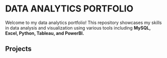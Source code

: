 # DATA ANALYTICS PORTFOLIO 
Welcome to my data analytics portfolio! This repository showcases my skills in data analysis and visualization using various tools including **MySQL, Excel, Python, Tableau, and PowerBI.**

## Projects
